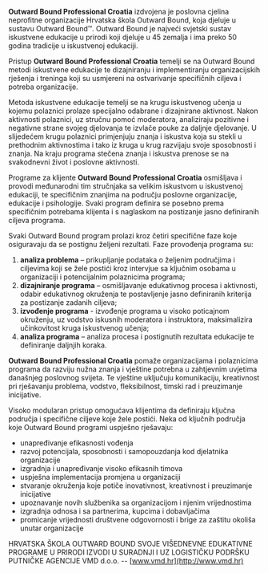 **Outward Bound Professional Croatia** izdvojena je poslovna cjelina neprofitne organizacije Hrvatska škola Outward Bound, koja djeluje u sustavu Outward Bound™. Outward Bound je najveći svjetski sustav iskustvene edukacije u prirodi koji djeluje u 45 zemalja i ima preko 50 godina tradicije u iskustvenoj edukaciji.

Pristup **Outward Bound Professional Croatia** temelji se na Outward Bound metodi iskustvene edukacije te dizajniranju i implementiranju organizacijskih rješenja i treninga koji su usmjereni na ostvarivanje specifičnih ciljeva i potreba organizacije.

Metoda iskustvene edukacije temelji se na krugu iskustvenog učenja u kojemu polaznici prolaze specijalno odabrane i dizajnirane aktivnost. Nakon aktivnosti polaznici, uz stručnu pomoć moderatora, analiziraju pozitivne i negativne strane svojeg djelovanja te izvlače pouke za daljnje djelovanje. U slijedećem krugu polaznici primjenjuju znanja i iskustva koja su stekli u prethodnim aktivnostima i tako iz kruga u krug razvijaju svoje sposobnosti i znanja. Na kraju programa stečena znanja i iskustva prenose se na svakodnevni život i poslovne aktivnosti.

Programe za klijente **Outward Bound Professional Croatia** osmišljava i provodi međunarodni tim stručnjaka sa velikim iskustvom u iskustvenoj edukaciji, te specifičnim znanjima na području poslovne organizacije, edukacije i psihologije. Svaki program definira se posebno prema specifičnim potrebama klijenta i s naglaskom na postizanje jasno definiranih ciljeva programa.

Svaki Outward Bound program prolazi kroz četiri specifične faze koje osiguravaju da se postignu željeni rezultati. Faze provođenja programa su:

1. **analiza problema** – prikupljanje podataka o željenim područjima i ciljevima koji se žele postići kroz intervjue sa ključnim osobama u organizaciji i potencijalnim polaznicima programa;
1. **dizajniranje programa** – osmišljavanje edukativnog procesa i aktivnosti, odabir edukativnog okruženja te postavljenje jasno definiranih kriterija za postizanje zadanih ciljeva;
1. **izvođenje programa** -  izvođenje programa u visoko poticajnom okruženju, uz vodstvo iskusnih moderatora i instruktora, maksimalizira učinkovitost kruga iskustvenog učenja;
1. **analiza programa** – analiza procesa i postignutih rezultata edukacije te definiranje daljnjih koraka.

**Outward Bound Professional Croatia** pomaže organizacijama i polaznicima programa da razviju nužna znanja i vještine potrebna u zahtjevnim uvjetima današnjeg poslovnog svijeta. Te vještine uključuju komunikaciju, kreativnost pri rješavanju problema, vodstvo, fleksibilnost, timski rad i preuzimanje inicijative.

Visoko modularan pristup omogućava klijentima da definiraju ključna područja i specifične ciljeve koje žele postići. Neka od ključnih područja koje Outward Bound programi uspješno rješavaju:

- unapređivanje efikasnosti vođenja
- razvoj potencijala, sposobnosti i samopouzdanja kod djelatnika organizacije
- izgradnja i unapređivanje visoko efikasnih timova
- uspješna implementacija promjena u organizaciji
- stvaranje okruženja koje potiče inovativnost, kreativnost i preuzimanje inicijative
- upoznavanje novih službenika sa organizacijom i njenim vrijednostima
- izgradnja odnosa i sa partnerima, kupcima i dobavljačima
- promicanje vrijednosti društvene odgovornosti i brige za zaštitu okoliša unutar organizacije

HRVATSKA ŠKOLA OUTWARD BOUND SVOJE VIŠEDNEVNE EDUKATIVNE PROGRAME U PRIRODI IZVODI U SURADNJI I UZ LOGISTIČKU PODRŠKU PUTNIČKE AGENCIJE VMD d.o.o. -- [www.vmd.hr](http://www.vmd.hr)

